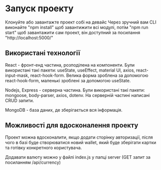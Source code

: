 # Запуск проекту

Клонуйте або завантажте проект собі на девайс
Через зручний вам CLI виконайте "npm install" щоб завантижити всі модулі,
потім "npm run start" щоб завантажити сам проект, він доступний за посилання "http://localhost:5000/"

## Використані технології

React - фронт-енд частина, розподілена на компоненти. Були використані такі пакети: useState, useEffect,
material UI, axios, react-input-mask, react-hook-form.
Велика форма зроблена за допомогою react-hook-form, маленькі зроблені за допомогою useState.

Nodejs, Express - серверна частина. Були використані такі пакети: mongoose, body-parser, axios, dotenv.
На серверній частині написані CRUD запити.

MongoDB - база даних, де зберігається вся інформація.

## Можливості для вдосконалення проекту

Проект можна вдосконалити, якщо додати сторінку авторизації, після чого в базі буде створюватися новий wallet,
який буде зберігати картки та готівку конкретного користувача.

Додавати валюту можно у файлі index.js у папці server (GET запит за посиланням /api/currency)
